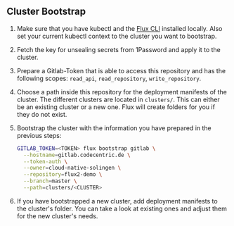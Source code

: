## Cluster Bootstrap

1. Make sure that you have kubectl and the [Flux
   CLI](https://toolkit.fluxcd.io/get-started/#install-the-flux-cli) installed
   locally. Also set your current kubectl context to the cluster you want to
   bootstrap.

2. Fetch the key for unsealing secrets from 1Password and apply it to the
   cluster.

3. Prepare a Gitlab-Token that is able to access this repository and has the
   following scopes: `read_api`, `read_repository`, `write_repository`.

4. Choose a path inside this repository for the deployment manifests of the
   cluster. The different clusters are located in `clusters/`. This can either
   be an existing cluster or a new one. Flux will create folders for you if they
   do not exist.

5. Bootstrap the cluster with the information you have prepared in the previous
   steps:

    ```sh
    GITLAB_TOKEN=<TOKEN> flux bootstrap gitlab \
      --hostname=gitlab.codecentric.de \
      --token-auth \
      --owner=cloud-native-solingen \
      --repository=flux2-demo \
      --branch=master \
      --path=clusters/<CLUSTER>
    ```

6. If you have bootstrapped a new cluster, add deployment manifests to the
   cluster's folder. You can take a look at existing ones and adjust them for
   the new cluster's needs.
